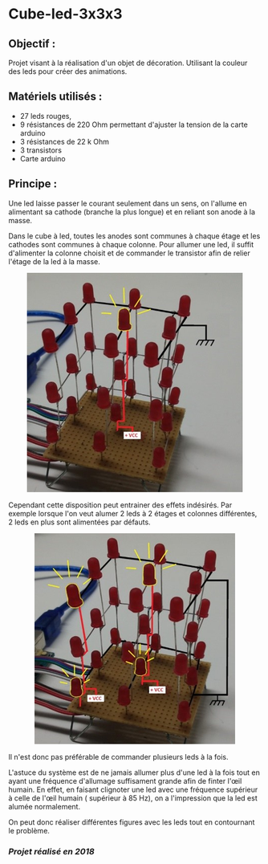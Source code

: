 # Cube-led-3x3x3 # 

## Objectif : ##

Projet visant à la réalisation d&#39;un objet de décoration. Utilisant la couleur des leds pour créer des animations.

## Matériels utilisés : ##

- 27 leds rouges,
- 9 résistances de 220 Ohm permettant d&#39;ajuster la tension de la carte arduino
- 3 résistances de 22 k Ohm
- 3 transistors
- Carte arduino

## Principe : ##

Une led laisse passer le courant seulement dans un sens, on l&#39;allume en alimentant sa cathode (branche la plus longue) et en reliant son anode à la masse.

Dans le cube à led, toutes les anodes sont communes à chaque étage et les cathodes sont communes à chaque colonne. Pour allumer une led, il suffit d&#39;alimenter la colonne choisit et de commander le transistor afin de relier l&#39;étage de la led à la masse.
<p align="center">
  <img src="Images/schéma1.jpg">
</p>

Cependant cette disposition peut entrainer des effets indésirés. Par exemple lorsque l&#39;on veut alumer 2 leds à 2 étages et colonnes différentes, 2 leds en plus sont alimentées par défauts.
<p align="center">
  <img src="Images/schéma2.jpg">
</p>

Il n&#39;est donc pas préférable de commander plusieurs leds à la fois.

L&#39;astuce du système est de ne jamais allumer plus d&#39;une led à la fois tout en ayant une fréquence d&#39;allumage suffisament grande afin de finter l&#39;œil humain. En effet, en faisant clignoter une led avec une fréquence supérieur à celle de l&#39;œil humain ( supérieur à 85 Hz), on a l&#39;impression que la led est alumée normalement.

On peut donc réaliser différentes figures avec les leds tout en contournant le problème.


### *Projet réalisé en 2018*

